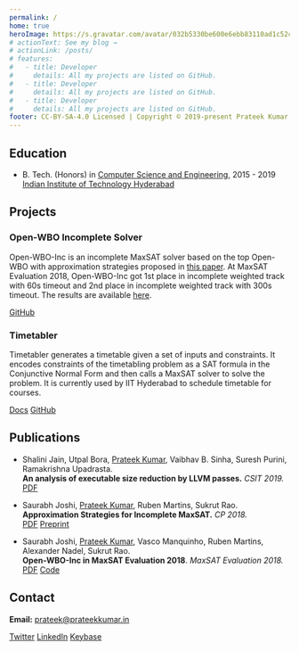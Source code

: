 ```yaml
---
permalink: /
home: true
heroImage: https://s.gravatar.com/avatar/032b5330be600e6ebb83110ad1c52c96?s=500
# actionText: See my blog →
# actionLink: /posts/
# features:
#   - title: Developer
#     details: All my projects are listed on GitHub.
#   - title: Developer
#     details: All my projects are listed on GitHub.
#   - title: Developer
#     details: All my projects are listed on GitHub.
footer: CC-BY-SA-4.0 Licensed | Copyright © 2019-present Prateek Kumar
---
```


## Education

- B. Tech. (Honors) in [Computer Science and Engineering](https://cse.iith.ac.in), 2015 - 2019<br>
  [Indian Institute of Technology Hyderabad](https://iith.ac.in)

## Projects

### Open-WBO Incomplete Solver

Open-WBO-Inc is an incomplete MaxSAT solver based on the top Open-WBO with approximation strategies proposed in [this paper](https://link.springer.com/content/pdf/10.1007/978-3-319-98334-9_15.pdf).
At MaxSAT Evaluation 2018, Open-WBO-Inc got 1st place in incomplete weighted track with 60s timeout and 2nd place in incomplete weighted track with 300s timeout.
The results are available [here](https://maxsat-evaluations.github.io/2018/rankings.html).

[GitHub](https://github.com/sbjoshi/Open-WBO-Inc)

### Timetabler

Timetabler generates a timetable given a set of inputs and constraints.
It encodes constraints of the timetabling problem as a SAT formula in the Conjunctive Normal Form and then calls a MaxSAT solver to solve the problem.
It is currently used by IIT Hyderabad to schedule timetable for courses.

[Docs](https://timetabler.readthedocs.io/en/stable/)
[GitHub](https://github.com/GoodDeeds/Timetabler)

## Publications

- Shalini Jain, Utpal Bora, [Prateek Kumar](/), Vaibhav B. Sinha, Suresh Purini, Ramakrishna Upadrasta.\
  **An analysis of executable size reduction by LLVM passes.** _CSIT 2019._\
  [PDF](https://link.springer.com/article/10.1007%2Fs40012-019-00248-5)

- Saurabh Joshi, [Prateek Kumar](/), Ruben Martins, Sukrut Rao.\
  **Approximation Strategies for Incomplete MaxSAT.** _CP 2018._\
  [PDF](https://link.springer.com/content/pdf/10.1007/978-3-319-98334-9_15.pdf)
  [Preprint](https://arxiv.org/abs/1806.07164)

- Saurabh Joshi, [Prateek Kumar](/), Vasco Manquinho, Ruben Martins, Alexander Nadel, Sukrut Rao.\
  **Open-WBO-Inc in MaxSAT Evaluation 2018**. _MaxSAT Evaluation 2018._\
  [PDF<OutboundLink/>](/publications/open-wbo-inc-in-maxsat-evaluation-2018.pdf)
  [Code](https://maxsat-evaluations.github.io/2018/mse18-solver-src/incomplete/Open-WBO-Inc.zip)

## Contact

**Email:** [prateek@prateekkumar.in](mailto:prateek@prateekkumar.in)

[Twitter](https://twitter.com/prateekkumarweb)
[LinkedIn](https://www.linkedin.com/in/prateekkumarweb/)
[Keybase](https://keybase.io/prateekkumarweb)

